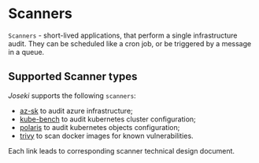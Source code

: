 # Scanners

`Scanners` - short-lived applications, that perform a single infrastructure audit. They can be scheduled like a cron job, or be triggered by a message in a queue.

## Supported Scanner types

*Joseki* supports the following `scanners`:

- [az-sk](/src/scanners/az-sk/TECH_DESIGN.md) to audit azure infrastructure;
- [kube-bench](/src/scanners/kube-bench/TECH_DESIGN.md) to audit kubernetes cluster configuration;
- [polaris](/src/scanners/polaris/TECH_DESIGN.md) to audit kubernetes objects configuration;
- [trivy](/src/scanners/trivy/TECH_DESIGN.md) to scan docker images for known vulnerabilities.

Each link leads to corresponding scanner technical design document.
